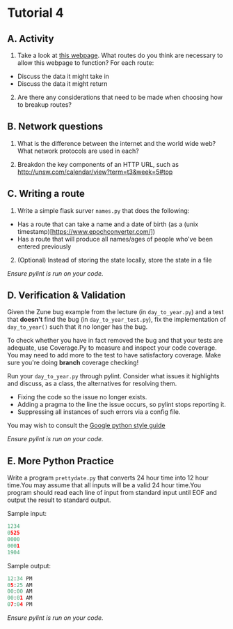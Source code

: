 # Tutorial 4


## A. Activity

1. Take a look at [this webpage](https://www.youtube.com/watch?v=GfL5zOhpB14). What routes do you think are necessary to allow this webpage to function? For each route:
 * Discuss the data it might take in
 * Discuss the data it might return

2. Are there any considerations that need to be made when choosing how to breakup routes?

## B. Network questions

1. What is the difference between the internet and the world wide web? What network protocols are used in each?

2. Breakdon the key components of an HTTP URL, such as http://unsw.com/calendar/view?term=t3&week=5#top

## C. Writing a route

1. Write a simple flask surver `names.py` that does the following:
 * Has a route that can take a name and a date of birth (as a (unix timestamp)[https://www.epochconverter.com/])
 * Has a route that will produce all names/ages of people who've been entered previously

2. (Optional) Instead of storing the state locally, store the state in a file

*Ensure pylint is run on your code.*

## D. Verification & Validation

Given the Zune bug example from the lecture (in `day_to_year.py`) and a test that **doesn't** find the bug (in `day_to_year_test.py`), fix the implementation of `day_to_year()` such that it no longer has the bug.

To check whether you have in fact removed the bug and that your tests are adequate, use Coverage.Py to measure and inspect your code coverage. You may need to add more to the test to have satisfactory coverage. Make sure you're doing **branch** coverage checking!

Run your `day_to_year.py` through pylint. Consider what issues it highlights and discuss, as a class, the alternatives for resolving them.

* Fixing the code so the issue no longer exists.
* Adding a pragma to the line the issue occurs, so pylint stops reporting it.
* Suppressing all instances of such errors via a config file.

You may wish to consult the [Google python style guide](https://google.github.io/styleguide/pyguide.html)

*Ensure pylint is run on your code.*

## E. More Python Practice

Write a program `prettydate.py` that converts 24 hour time into 12 hour time.You may assume that all inputs will be a valid 24 hour time.You program should read each line of input from standard input until EOF and output the result to standard output.

Sample input:
```python
1234
0525
0000
0001
1904
```

Sample output:
```python
12:34 PM
05:25 AM
00:00 AM
00:01 AM
07:04 PM
```

*Ensure pylint is run on your code.*